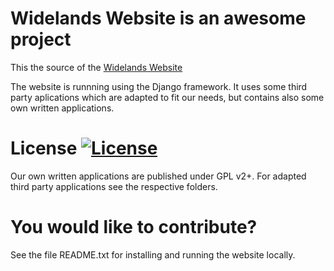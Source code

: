 # Widelands Website is an awesome project

This the source of the [Widelands Website](https://www.widelands.org)

The website is runnning using the Django framework. It uses some third party
aplications which are adapted to fit our needs, but contains also some own
written applications.

# License [![License](https://img.shields.io/github/license/widelands/widelands-website.svg?color=blue)](LICENCE)

Our own written applications are published under GPL v2+.
For adapted third party applications see the respective folders.

# You would like to contribute?

See the file README.txt for installing and running the website locally.
